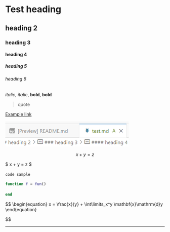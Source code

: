 # Test heading

## heading 2

### heading 3

#### heading 4

##### heading 5

###### heading 6

*italic*, _italic_, **bold**, __bold__

> quote

[Example link](https://example.com)

![Alt text](image.png)

$$ x + y = z $$

$ x + y = z $

`code sample`

```matlab
function f = fun()

end
```

$$ \begin{equation}
x = \frac{x}{y} + \int\limits_x^y \mathbf{x}\mathrm{d}y
\end{equation}

$$

---

>>>


